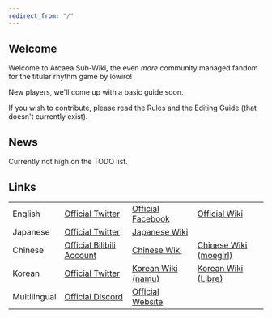 ```yaml
---
redirect_from: "/"
---
```


## Welcome

Welcome to Arcaea Sub-Wiki, the even *more* community managed fandom for the titular rhythm game by lowiro!

New players, we'll come up with a basic guide soon.

If you wish to contribute, please read the Rules and the Editing Guide (that doesn't currently exist).

## News

Currently not high on the TODO list.

## Links

| | | | |
| --- | --- | --- | --- |
| English | [Official Twitter](https://twitter.com/arcaea_en) | [Official Facebook](https://www.facebook.com/arcaeagame/) | [Official Wiki](https://arcaea.fandom.com/) |
| Japanese | [Official Twitter](https://x.com/arcaea_jp) | [Japanese Wiki](http://wikiwiki.jp/arcaea/) | |
| Chinese | [Official Bilibili Account](https://space.bilibili.com/404145357) | [Chinese Wiki](http://wiki.arcaea.cn/) | [Chinese Wiki (moegirl)](https://zh.moegirl.org/Arcaea) |
| Korean | [Official Twitter](https://x.com/arcaea_kr) | [Korean Wiki (namu)](https://namu.wiki/w/Arcaea) | [Korean Wiki (Libre)](https://librewiki.net/wiki/Arcaea) |
| Multilingual | [Official Discord](https://discord.gg/arcaea) | [Official Website](https://arcaea.lowiro.com/) | |
